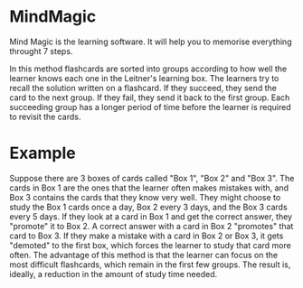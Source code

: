 # MindMagic
Mind Magic is the learning software. It will help you to memorise everything throught 7 steps.

In this method flashcards are sorted into groups according to how well the learner knows each one in the Leitner's learning box. The learners try to recall the solution written on a flashcard. If they succeed, they send the card to the next group. If they fail, they send it back to the first group. Each succeeding group has a longer period of time before the learner is required to revisit the cards.

# Example
Suppose there are 3 boxes of cards called "Box 1", "Box 2" and "Box 3". The cards in Box 1 are the ones that the learner often makes mistakes with, and Box 3 contains the cards that they know very well. They might choose to study the Box 1 cards once a day, Box 2 every 3 days, and the Box 3 cards every 5 days. If they look at a card in Box 1 and get the correct answer, they "promote" it to Box 2. A correct answer with a card in Box 2 "promotes" that card to Box 3. If they make a mistake with a card in Box 2 or Box 3, it gets "demoted" to the first box, which forces the learner to study that card more often. 
The advantage of this method is that the learner can focus on the most difficult flashcards, which remain in the first few groups. The result is, ideally, a reduction in the amount of study time needed.

